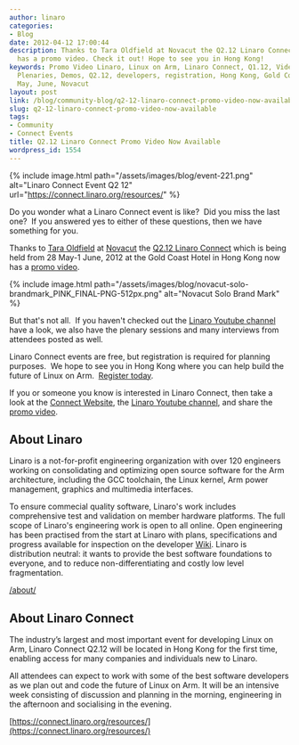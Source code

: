 ```yaml
---
author: linaro
categories:
- Blog
date: 2012-04-12 17:00:44
description: Thanks to Tara Oldfield at Novacut the Q2.12 Linaro Connect event now
  has a promo video. Check it out! Hope to see you in Hong Kong!
keywords: Promo Video Linaro, Linux on Arm, Linaro Connect, Q1.12, Videos, Interviews,
  Plenaries, Demos, Q2.12, developers, registration, Hong Kong, Gold Coast Hotel,
  May, June, Novacut
layout: post
link: /blog/community-blog/q2-12-linaro-connect-promo-video-now-available/
slug: q2-12-linaro-connect-promo-video-now-available
tags:
- Community
- Connect Events
title: Q2.12 Linaro Connect Promo Video Now Available
wordpress_id: 1554
---
```


{% include image.html path="/assets/images/blog/event-221.png" alt="Linaro Connect Event Q2 12" url="https://connect.linaro.org/resources/" %}

Do you wonder what a Linaro Connect event is like?  Did you miss the last one?  If you answered yes to either of these questions, then we have something for you.

Thanks to [Tara Oldfield](https://web.archive.org/web/2019*/https://plus.google.com/117647229006247247428/posts) at [Novacut](https://web.archive.org/web/2019*/https://plus.google.com/109582833728734114979/posts) the [Q2.12 Linaro Connect](https://connect.linaro.org/resources/) which is being held from 28 May-1 June, 2012 at the Gold Coast Hotel in Hong Kong now has a [promo video](http://youtu.be/xkFQzhYLsQI).

{% include image.html path="/assets/images/blog/novacut-solo-brandmark_PINK_FINAL-PNG-512px.png" alt="Novacut Solo Brand Mark" %}


But that's not all.  If you haven't checked out the [Linaro Youtube channel](http://www.youtube.com/user/linaroorg) have a look, we also have the plenary sessions and many interviews from attendees posted as well.

Linaro Connect events are free, but registration is required for planning purposes.  We hope to see you in Hong Kong where you can help build the future of Linux on Arm.  [Register today](https://connect.linaro.org/attend/).

If you or someone you know is interested in Linaro Connect, then take a look at the [Connect Website](https://connect.linaro.org/resources/), the [Linaro Youtube channel](http://www.youtube.com/user/linaroorg), and share the [promo video](http://youtu.be/xkFQzhYLsQI).


## About Linaro


Linaro is a not-for-profit engineering organization with over 120 engineers working on consolidating and optimizing open source software for the Arm architecture, including the GCC toolchain, the Linux kernel, Arm power management, graphics and multimedia interfaces.

To ensure commecial quality software, Linaro's work includes comprehensive test and validation on member hardware platforms. The full scope of Linaro's engineering work is open to all online. Open engineering has been practised from the start at Linaro with plans, specifications and progress available for inspection on the developer [Wiki](http://wiki-archive.linaro.org/). Linaro is distribution neutral: it wants to provide the best software foundations to everyone, and to reduce non-differentiating and costly low level fragmentation.

[/about/](/about/)


## About Linaro Connect


The industry’s largest and most important event for developing Linux on Arm, Linaro Connect Q2.12 will be located in Hong Kong for the first time, enabling access for many companies and individuals new to Linaro.

All attendees can expect to work with some of the best software developers as we plan out and code the future of Linux on Arm. It will be an intensive week consisting of discussion and planning in the morning, engineering in the afternoon and socialising in the evening.

[https://connect.linaro.org/resources/](https://connect.linaro.org/resources/)
